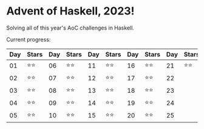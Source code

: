 # Advent of Haskell, 2023!

Solving all of this year's AoC challenges in Haskell.

Current progress:

|Day|Stars|Day|Stars|Day|Stars|Day|Stars|Day|Stars|
|---|---|---|---|---|---|---|---|---|---|
|01|⭐️⭐️|06|⭐️⭐️|11|⭐️⭐️|16|⭐️⭐️|21|⭐️⭐️|
|02|⭐️⭐️|07|⭐️⭐️|12|⭐️⭐️|17|⭐️⭐️|22|
|03|⭐️⭐️|08|⭐️⭐️|13|⭐️⭐️|18|⭐️⭐️|23|
|04|⭐️⭐️|09|⭐️⭐️|14|⭐️⭐️|19|⭐️⭐️|24|
|05|⭐️⭐️|10|⭐️⭐️|15|⭐️⭐️|20|⭐️⭐️|25|



